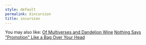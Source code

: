 ```yaml
---
style: default
permalink: Xincursion
title: incursion
---
```

You may also like:
[Of Multiverses and Dandelion Wine](http://scp-wiki.net/dandelions)
[Nothing Says "Promotion" Like a Bag Over Your Head](http://scp-wiki.net/nothing-says-promotion-like-a-bag-over-your-head)
